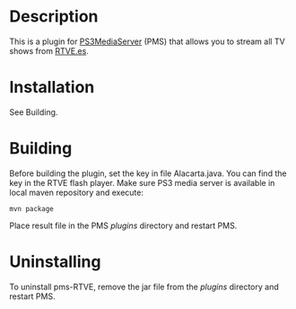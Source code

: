 Description
===========
This is a plugin for [PS3MediaServer](https://github.com/ps3mediaserver/ps3mediaserver) (PMS) that allows you to stream all TV shows from [RTVE.es](http://www.rtve.es/alacarta/).

Installation
============
See Building.

Building
========
Before building the plugin, set the key in file Alacarta.java.
You can find the key in the RTVE flash player.
Make sure PS3 media server is available in local maven repository and execute:

    mvn package

Place result file in the PMS *plugins* directory and restart PMS.

Uninstalling
============
To uninstall pms-RTVE, remove the jar file from the *plugins* directory and restart PMS.

